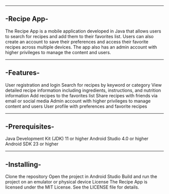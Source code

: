 -----------------------------------------------------------------------------------------------------------------------------------------
-Recipe App-
-----------------------------------------------------------------------------------------------------------------------------------------
The Recipe App is a mobile application developed in Java that allows users to search for recipes and add them to their favorites list. Users can also create an account to save their preferences and access their favorite recipes across multiple devices. The app also has an admin account with higher privileges to manage the content and users.

-----------------------------------------------------------------------------------------------------------------------------------------
-Features-
-----------------------------------------------------------------------------------------------------------------------------------------
User registration and login
Search for recipes by keyword or category
View detailed recipe information including ingredients, instructions, and nutrition information
Add recipes to the favorites list
Share recipes with friends via email or social media
Admin account with higher privileges to manage content and users
User profile with preferences and favorite recipes

-----------------------------------------------------------------------------------------------------------------------------------------
-Prerequisites-
-----------------------------------------------------------------------------------------------------------------------------------------
Java Development Kit (JDK) 11 or higher
Android Studio 4.0 or higher
Android SDK 23 or higher

-----------------------------------------------------------------------------------------------------------------------------------------
-Installing-
-----------------------------------------------------------------------------------------------------------------------------------------
Clone the repository
Open the project in Android Studio
Build and run the project on an emulator or physical device
License
The Recipe App is licensed under the MIT License. See the LICENSE file for details.
